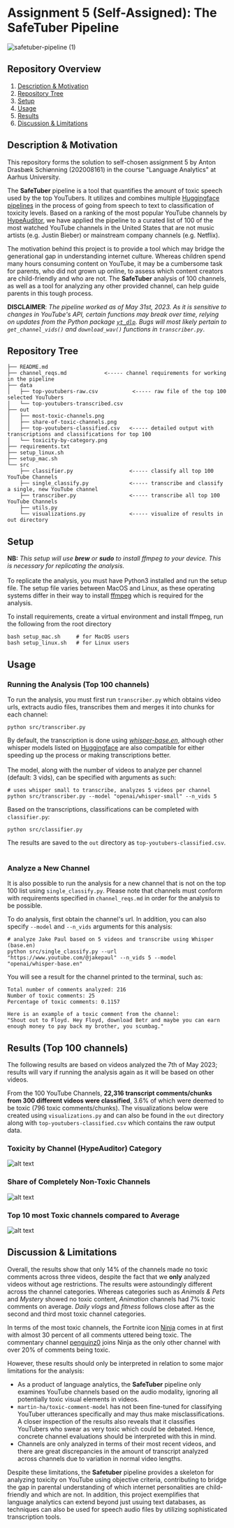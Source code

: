 # Assignment 5 (Self-Assigned): The SafeTuber Pipeline
![safetuber-pipeline (1)](https://github.com/drasbaek/SafeTuber/assets/80207895/9ed95ac7-650d-412b-aa45-e2ecab0fc715)


## Repository Overview
1. [Description & Motivation](#description)
2. [Repository Tree](#tree)
3. [Setup](#setup)
5. [Usage](#usage)
6. [Results](#results)
8. [Discussion & Limitations](#discussion)

## Description & Motivation <a name="description"></a>
This repository forms the solution to self-chosen assignment 5 by Anton Drasbæk Schiønning (202008161) in the course "Language Analytics" at Aarhus University. <br>

The **SafeTuber** pipeline is a tool that quantifies the amount of toxic speech used by the top YouTubers. It utilizes and combines multiple [Huggingface pipelines](https://huggingface.co/docs/transformers/main_classes/pipelines) in the process of going from speech to text to classification of toxicity levels. Based on a ranking of the most popular YouTube channels by [HypeAuditor](https://hypeauditor.com/top-youtube-all-united-states/), we have applied the pipeline to a curated list of 100 of the most watched YouTube channels in the United States that are not music artists (e.g. Justin Bieber) or mainstream company channels (e.g. Netflix).

The motivation behind this project is to provide a tool which may bridge the generational gap in understanding internet culture. Whereas children spend many hours consuming content on YouTube, it may be a cumbersome task for parents, who did not grown up online, to assess which content creators are child-friendly and who are not. The **SafeTuber** analysis of 100 channels, as well as a tool for analyzing any other provided channel, can help guide parents in this tough process.

**DISCLAIMER**: *The pipeline worked as of May 31st, 2023. As it is sensitive to changes in YouTube's API, certain functions may break over time, relying on updates from the Python package [`yt_dlp`](https://github.com/yt-dlp/yt-dlp). Bugs will most likely pertain to `get_channel_vids()` and `download_wav()` functions in `transcriber.py`*.

## Repository Tree <a name="tree"></a>
```
├── README.md                       
├── channel_reqs.md            <----- channel requirements for working in the pipeline
├── data
│   ├── top-youtubers-raw.csv           <----- raw file of the top 100 selected YouTubers
│   └── top-youtubers-transcribed.csv
├── out
│   ├── most-toxic-channels.png
│   ├── share-of-toxic-channels.png
│   ├── top-youtubers-classified.csv   <----- detailed output with transcriptions and classifications for top 100
│   └── toxicity-by-category.png
├── requirements.txt
├── setup_linux.sh
├── setup_mac.sh
└── src
    ├── classifier.py                  <----- classify all top 100 YouTube Channels
    ├── single_classify.py             <----- transcribe and classify a single, new YouTube channel
    ├── transcriber.py                 <----- transcribe all top 100 YouTube Channels
    ├── utils.py
    └── visualizations.py              <----- visualize of results in out directory
```

## Setup <a name="setup"></a>
**NB:** *This setup will use **brew** or **sudo** to install ffmpeg to your device. This is necessary for replicating the analysis.* 
<br>
<br>
To replicate the analysis, you must have Python3 installed and run the setup file. The setup file varies between MacOS and Linux, as these operating systems differ in their way to install [ffmpeg](https://ffmpeg.org/) which is required for the analysis. <br>

To install requirements, create a virtual environment and install ffmpeg, run the following from the root directory
```
bash setup_mac.sh     # for MacOS users
bash setup_linux.sh   # for Linux users
```

## Usage <a name="usage"></a>
### Running the Analysis (Top 100 channels)
To run the analysis, you must first run `transcriber.py` which obtains video urls, extracts audio files, transcribes them and merges it into chunks for each channel:
```
python src/transcriber.py
```
By default, the transcription is done using [*whisper-base.en*](https://huggingface.co/openai/whisper-base.en), although other whisper models listed on [Huggingface](https://huggingface.co/models?pipeline_tag=automatic-speech-recognition&sort=downloads) are also compatible for either speeding up the process or making transcriptions better. <br/><br/>
The model, along with the number of videos to analyze per channel (default: 3 vids), can be specified with arguments as such:
```
# uses whisper small to transcribe, analyzes 5 videos per channel
python src/transcriber.py --model "openai/whisper-small" --n_vids 5
```

Based on the transcriptions, classifications can be completed with `classifier.py`:
```
python src/classifier.py
```
The results are saved to the `out` directory as `top-youtubers-classified.csv`.
<br/><br/>

### Analyze a New Channel
It is also possible to run the analysis for a new channel that is not on the top 100 list using `single_classify.py`. Please note that channels must conform with requirements specified in `channel_reqs.md` in order for the analysis to be possible. <br>

To do analysis, first obtain the channel's url. In addition, you can also specify `--model` and `--n_vids` arguments for this analysis:
```
# analyze Jake Paul based on 5 videos and transcribe using Whisper (base.en)
python src/single_classify.py --url "https://www.youtube.com/@jakepaul" --n_vids 5 --model "openai/whisper-base.en" 
```

You will see a result for the channel printed to the terminal, such as:
```
Total number of comments analyzed: 216
Number of toxic comments: 25
Percentage of toxic comments: 0.1157
    
Here is an example of a toxic comment from the channel:
"Shout out to Floyd. Hey Floyd, download Betr and maybe you can earn enough money to pay back my brother, you scumbag."
```


## Results (Top 100 channels) <a name="results"></a>
The following results are based on videos analyzed the 7th of May 2023; results will vary if running the analysis again as it will be based on other videos. <br>

From the 100 YouTube Channels, **22,316 transcript comments/chunks from 300 different videos were classified**, 3.6% of which were deemed to be toxic (796 toxic comments/chunks). The visualizations below were created using `visualizations.py` and can also be found in the `out` directory along with `top-youtubers-classified.csv` which contains the raw output data. <br>

### Toxicity by Channel (HypeAuditor) Category
![alt text](https://github.com/drasbaek/SafeTuber/blob/main/out/toxicity-by-category.png?raw=True)

### Share of Completely Non-Toxic Channels
![alt text](https://github.com/drasbaek/SafeTuber/blob/main/out/share-of-toxic-channels.png?raw=True)

### Top 10 most Toxic channels compared to Average
![alt text](https://github.com/drasbaek/SafeTuber/blob/main/out/most-toxic-channels.png?raw=True)

## Discussion & Limitations <a name="discussion"></a>
Overall, the results show that only 14% of the channels made no toxic comments across three videos, despite the fact that we **only** analyzed videos without age restrictions. The results were astoundingly different across the channel categories. Whereas categories such as *Animals & Pets* and *Mystery* showed no toxic content, *Animation* channels had 7% toxic comments on average. *Daily vlogs* and *fitness* follows close after as the second and third most toxic channel categories. <br>

In terms of the most toxic channels, the Fortnite icon [Ninja](https://www.youtube.com/channel/UCAW-NpUFkMyCNrvRSSGIvDQ) comes in at first with almost 30 percent of all comments uttered being toxic. The commentary channel [penguinz0](https://www.youtube.com/@penguinz0) joins Ninja as the only other channel with over 20% of comments being toxic. <br>

However, these results should only be interpreted in relation to some major limitations for the analysis:
* As a product of language analytics, the **SafeTuber** pipeline only examines YouTube channels based on the audio modality, ignoring all potentially toxic visual elements in videos.
* `martin-ha/toxic-comment-model` has not been fine-tuned for classifying YouTuber utterances specifically and may thus make misclassifications. A closer inspection of the results also reveals that it classifies YouTubers who swear as very toxic which could be debated. Hence, concrete channel evaluations should be interpreted with this in mind.
* Channels are only analyzed in terms of their most recent videos, and there are great discrepancies in the amount of transcript analyzed across channels due to variation in normal video lengths. <br>

Despite these limitations, the **Safetuber** pipeline provides a skeleton for analyzing toxicity on YouTube using objective criteria, contributing to bridge the gap in parental understanding of which internet personalities are child-friendly and which are not. In addition, this project exemplifies that language analytics can extend beyond just usuing text databases, as techniques can also be used for speech audio files by utilizing sophisticated transcription tools.





